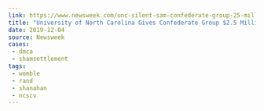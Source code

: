 ```yaml
---
link: https://www.newsweek.com/unc-silent-sam-confederate-group-25-million-1475513
title: "University of North Carolina Gives Confederate Group $2.5 Million in Lawsuit Settlement"
date: 2019-12-04
source: Newsweek
cases:
 - dmca
 - shamsettlement
tags:
 - womble
 - rand
 - shanahan
 - ncscv
---
```

